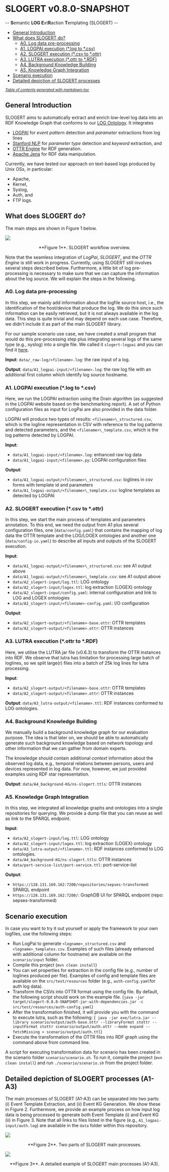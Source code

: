 # SLOGERT v0.8.0-SNAPSHOT

-- **S**emantic **LOG E**xt**R**action **T**emplating (SLOGERT) --


 * [General Introduction](#general-introduction)
 * [What does SLOGERT do?](#what-does-slogert-do-)
    + [A0. Log data pre-processing](#a0-log-data-pre-processing)
    + [A1. LOGPAI execution (\*.log to \*.csv)](#a1-logpai-execution----log-to---csv-)
    + [A2. SLOGERT execution (\*.csv to \*.ottr)](#a2-slogert-execution----csv-to---ottr-)
    + [A3. LUTRA execution (\*.ottr to \*.RDF)](#a3-lutra-execution----ottr-to---rdf-)
    + [A4. Background Knowledge Building](#a4-background-knowledge-building)
    + [A5. Knowledge Graph Integration](#a5-knowledge-graph-integration)
 * [Scenario execution](#scenario-execution)
 * [Detailed depiction of SLOGERT processes](#detailed-depiction-of-slogert-processes-a1-a3)

<small><i><a href='http://ecotrust-canada.github.io/markdown-toc/'>Table of contents generated with markdown-toc</a></i></small>


## General Introduction 

SLOGERT aims to automatically extract and enrich low-level log data into an RDF Knowledge Graph that conforms to our [LOG Ontology](https://w3id.org/sepses/ns/log#). It integrates

 - [LOGPAI](https://github.com/logpai/logparser) for *event pattern* detection and *parameter* extractions from log lines
 - [Stanford NLP](https://stanfordnlp.github.io/CoreNLP/) for *parameter type* detection and *keyword* extraction, and 
 - [OTTR Engine](https://ottr.xyz/#Lutra) for RDF generation. 
 - [Apache Jena](https://jena.apache.org) for RDF data manipulation.

Currently, we have tested our approach on text-based logs produced by Unix OSs, in particular: 
  
  - Apache,
  - Kernel,
  - Syslog,
  - Auth, and 
  - FTP logs.

## What does SLOGERT do?

The main steps are shown in Figure 1 below.

![ ](https://raw.githubusercontent.com/sepses/slogert/master/data/slogert.png)
<p align="center">**Figure 1**. SLOGERT workflow overview.</p>

Note that the seamless integration of *LogPai*, *SLOGERT*, and the *OTTR Engine* is still work in progress. Currently, using SLOGERT still involves several steps described below. Furthermore, a little bit of log pre-processing is necessary to make sure that we can capture the information about the log source. We will explain the steps in the following.

### A0. Log data pre-processing

In this step, we mainly add information about the logfile source host, i.e., the identification of the host/device that produce the log. We do this since such information can be easily retrieved, but it is not always available in the log data. This step is quite trivial and may depend on each use case. Therefore, we didn't include it as part of the main SLOGERT library.

For our sample scenario use case, we have created a small program that would do this pre-processing step plus integrating several logs of the same type (e.g., syslog) into a single file. We called it `slogert-logpai` and you can find it [here](https://github.com/sepses/slogert-logpai).

**Input**:     `data/_raw-log/<filename>.log`: the raw input of a log. 

**Output**:  `data/A1_logpai-input/<filename>.log`: the raw log file with an additional first column which identify log source hostname.

### A1. LOGPAI execution (\*.log to \*.csv)

Here, we run the LOGPAI extraction using the Drain algorithm (as suggested in the LOGPAI website based on the benchmarking report). A set of Python configuration files as input for LogPai are also provided in the data folder.

LOGPAI will produce two types of results: ```<filename>\_structured.csv```, which is the logline representation in CSV with reference to the log patterns and detected parameters, and the ```<filename>\_template.csv```, which is the log patterns detected by LOGPAI.

**Input**:     

 - `data/A1_logpai-input/<filename>.log`: enhanced raw log data    
 - `data/A1_logpai-input/<filename>.py`: LOGPAI configuration files

**Output**:    

 - `data/A1_logpai-output/<filename>\_structured.csv`: loglines in csv forms with template id and parameters    
 - `data/A1_logpai-output/<filename>\_template.csv`: logline templates as detected by LOGPAI

### A2. SLOGERT execution (\*.csv to \*.ottr)

In this step, we start the main process of templates and parameters annotation.
To this end, we need the output from A1 plus several configuration files, one (`data/config.yaml`) that contains the mapping of log data the OTTR template and the LOG/LOGEX ontologies and another one (`data/config-io.yaml`) to describe all inputs and outputs of the SLOGERT execution. 

**Input**:     

- `data/A1_logpai-output/<filename>\_structured.csv`: see A1 output above     
- `data/A1_logpai-output/<filename>\_template.csv`: see A1 output above    
- `data/A2_slogert-input/log.ttl`: LOG ontology    
- `data/A2_slogert-input/logex.ttl`: log extraction (LOGEX) ontology    
- `data/A2_slogert-input/config.yaml`: internal configuration and link to LOG and LOGEX ontologies    
- `data/A2_slogert-input/<filename>-config.yaml`: I/O configuration    

**Output**:    

- `data/A2_slogert-output/<filename>-base.ottr`: OTTR templates    
- `data/A2_slogert-output/<filename>.ottr`: OTTR instances     


### A3. LUTRA execution (\*.ottr to \*.RDF)

Here, we utilise the LUTRA jar file (v0.6.3) to transform the OTTR instances into RDF. We observe that lutra has limitation for processing large batch of loglines, so we split large(r) files into a batch of 25k log lines for lutra processing.

**Input**:     

 - `data/A2_slogert-output/<filename>-base.ottr`: OTTR templates    
 - `data/A2_slogert-output/<filename>.ottr`: OTTR instances     

**Output**:    `data/A3_lutra-output/<filename>.ttl`: RDF instances conformed to LOG ontologies.


### A4. Background Knowledge Building

We manually build a background knowledge graph for our evaluation purpose. The idea is that later on, we should be able to automatically generate such background knowledge based on network topology and other information that we can gather from domain experts. 

The knowledge should contain additional *context* information about the observed log data, e.g., temporal relations between persons, users and devices represented in log data. For now, however, we just provided examples using RDF star representation. 

**Output**:  `data/A4_background-KG/ns-slogert.ttls`: OTTR instances     


### A5. Knowledge Graph Integration

In this step, we integrated all knowledge graphs and ontologies into a single repositories for querying. We provide a dump file that you can reuse as well as link to the SPARQL endpoint.

**Input**:     

- `data/A2_slogert-input/log.ttl`: LOG ontology    
- `data/A2_slogert-input/logex.ttl`: log extraction (LOGEX) ontology    
- `data/A3_lutra-output/<filename>.ttl`: RDF instances conformed to LOG ontologies.    
- `data/A4_background-KG/ns-slogert.ttls`: OTTR instances    
- `data/port-service-list/port-service.ttl`: port-service-list    

**Output**:       
- `https://128.131.169.162:7200/repositories/sepses-transformed`: SPARQL endpoint     
- `https://128.131.169.162:7200/`: GraphDB UI for SPARQL endpoint (repo: sepses-transformed)


## Scenario execution 

In case you want to try it out yourself or apply the framework to your own logfiles, use the following steps: 

* Run LogPai to generate `<logname>_structured.csv` and `<logname>_templates.csv`. Examples of such files (already enhanced with additional column for hostname) are available on the `scenario/input` folder.  
*  Compile this project (`mvn clean install`)
*  You can set properties for extraction in the config file (e.g., number of loglines produced per file). Examples of config and template files are available on the `src/test/resources` folder (e.g., `auth-config.yaml`for auth log data). 
*  Transform the CSVs into OTTR format using the config file. By default, the following script should work on the example file. (```java -jar target/slogert-0.8.0-SNAPSHOT-jar-with-dependencies.jar -c src/test/resources/auth-config.yaml```)
*  After the transformation finished, it will provide you with the command to execute lutra, such as the following: (``` java -jar exe/lutra.jar --library scenario/output/auth-base.ottr --libraryFormat stottr --inputFormat stottr scenario/output/auth.ottr --mode expand --fetchMissing > scenario/output/auth.ttl```) 
*  Execute the transformation of the OTTR files into RDF graph using the command above from command line. 

A script for executing transformation data for scenario has been created in the scenario folder `scenario/scenario.sh`. To run it, compile the project (`mvn clean install`) and run `./scenario/scenario.sh` from the project folder.

## Detailed depiction of SLOGERT processes (A1-A3)

The main processes of SLOGERT (A1-A3) can be separated into two parts: (i) Event Template Extraction, and (ii) Event KG Generation. 
We show these in Figure 2. Furthermore, we provide an example process on how input log data is being processed to generate both Event Template (i) and Event KG (ii) in Figure 3. Note that all links to files listed in the figure (e.g., `A1_logpai-input/auth.log`)  are available in the `data` folder within this repository.

![ ](https://raw.githubusercontent.com/sepses/slogert/master/figures/slogert-example.jpg)
<p align="center">**Figure 2**. Two parts of SLOGERT main processes.</p>

![ ](https://raw.githubusercontent.com/sepses/slogert/master/figures/slogert-example-combined.jpg)
<p align="center">**Figure 3**. A detailed example of SLOGERT main processes (A1-A3).</p>
           
<!--## References
[[1]](#1)
<a id="1">[1]</a> 
Dijkstra, E. W. (1968). 
Go to statement considered harmful. 
Communications of the ACM, 11(3), 147-148.-->

